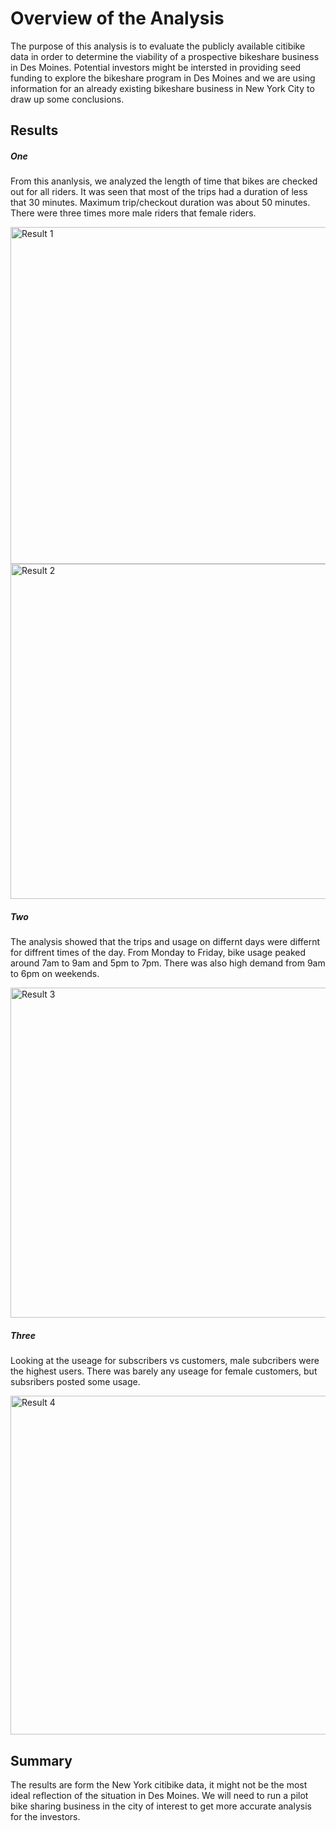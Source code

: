 # Overview of the Analysis

The purpose of this analysis is to evaluate the publicly available citibike data in order to determine the viability of a prospective bikeshare business in Des Moines. Potential investors might be intersted in providing seed funding to explore the bikeshare program in Des Moines and we are using information for an already existing bikeshare business in New York City to draw up some conclusions. 

## Results

##### One 
From this ananlysis, we analyzed the length of time that bikes are checked out for all riders. It was seen that most of the trips had a duration of less that 30 minutes. Maximum trip/checkout duration was about 50 minutes. There were three times more male riders that female riders. 

<img width="539" alt="Result 1" src="https://user-images.githubusercontent.com/91956683/154555142-c0a95c60-06e6-47e9-8171-f88fad226ca8.png">

<img width="536" alt="Result 2" src="https://user-images.githubusercontent.com/91956683/154555155-d5b3bb1e-0f12-479c-b9fa-da44835b276c.png">

##### Two
The analysis showed that the trips and usage on differnt days were differnt for diffrent times of the day. From Monday to Friday, bike usage peaked around 7am to 9am and 5pm to 7pm. There was also high demand from 9am to 6pm on weekends. 

<img width="528" alt="Result 3" src="https://user-images.githubusercontent.com/91956683/154555041-7f08b1c5-1196-48b4-be46-8fd0bd5e9f8f.png">

##### Three
Looking at the useage for subscribers vs customers, male subcribers were the highest users. There was barely any useage for female customers, but subsribers posted some usage. 

<img width="542" alt="Result 4" src="https://user-images.githubusercontent.com/91956683/154555064-52f607af-c517-4602-916f-e77a6de72208.png">

## Summary

The results are form the New York citibike data, it might not be the most ideal reflection of the situation in Des Moines. We will need to run a pilot bike sharing business in the city of interest to get more accurate analysis for the investors. 
